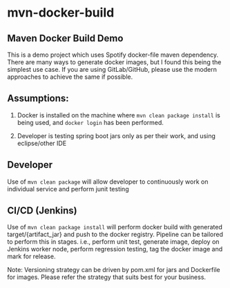 # mvn-docker-build
## Maven Docker Build Demo

This is a demo project which uses Spotify docker-file maven dependency. There are many ways to generate docker images, but I found this being the simplest use case. If you are using GitLab/GitHub, please use the modern approaches to achieve the same if possible.

## Assumptions:

1. Docker is installed on the machine where `mvn clean package install` is being used, and `docker login` has been performed.

2. Developer is testing spring boot jars only as per their work, and using eclipse/other IDE

## Developer
Use of `mvn clean package` will allow developer to continuously work on individual service and perform junit testing


## CI/CD (Jenkins)
Use of `mvn clean package install` will perform docker build with generated target/{artifact_jar} and push to the docker registry. Pipeline can be tailored to perform this in stages. i.e., perform unit test, generate image, deploy on Jenkins worker node, perform regression testing, tag the docker image and mark for release.


Note: Versioning strategy can be driven by pom.xml for jars and Dockerfile for images. Please refer the strategy that suits best for your business.

